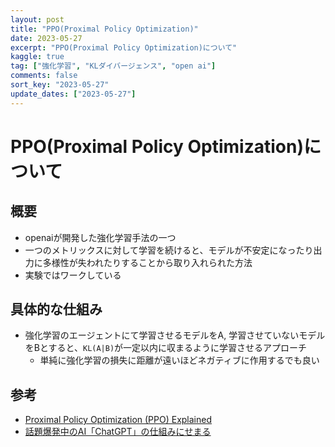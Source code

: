 ```yaml
---
layout: post
title: "PPO(Proximal Policy Optimization)" 
date: 2023-05-27
excerpt: "PPO(Proximal Policy Optimization)について"
kaggle: true
tag: ["強化学習", "KLダイバージェンス", "open ai"]
comments: false
sort_key: "2023-05-27"
update_dates: ["2023-05-27"]
---
```


# PPO(Proximal Policy Optimization)について

## 概要
 - openaiが開発した強化学習手法の一つ
 - 一つのメトリックスに対して学習を続けると、モデルが不安定になったり出力に多様性が失われたりすることから取り入れられた方法
 - 実験ではワークしている

## 具体的な仕組み
 - 強化学習のエージェントにて学習させるモデルをA, 学習させていないモデルをBとすると、`KL(A|B)`が一定以内に収まるように学習させるアプローチ
   - 単純に強化学習の損失に距離が遠いほどネガティブに作用するでも良い

## 参考
 - [Proximal Policy Optimization (PPO) Explained](https://towardsdatascience.com/proximal-policy-optimization-ppo-explained-abed1952457b)
 - [話題爆発中のAI「ChatGPT」の仕組みにせまる](https://qiita.com/omiita/items/c355bc4c26eca2817324)
